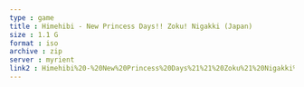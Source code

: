 ```yaml
---
type : game
title : Himehibi - New Princess Days!! Zoku! Nigakki (Japan)
size : 1.1 G
format : iso
archive : zip
server : myrient
link2 : Himehibi%20-%20New%20Princess%20Days%21%21%20Zoku%21%20Nigakki%20%28Japan%29
---
```

